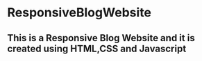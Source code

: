 # ResponsiveBlogWebsite
## This is a Responsive Blog Website and it is created using HTML,CSS and Javascript
